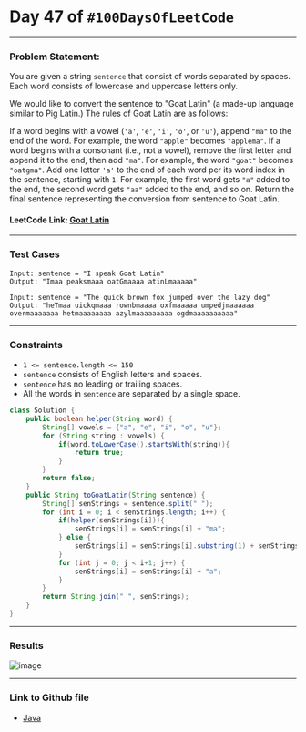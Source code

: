 # Day 47 of `#100DaysOfLeetCode`

___
### Problem Statement:  
You are given a string `sentence` that consist of words separated by spaces. Each word consists of lowercase and uppercase letters only.

We would like to convert the sentence to "Goat Latin" (a made-up language similar to Pig Latin.) The rules of Goat Latin are as follows:

If a word begins with a vowel (`'a'`, `'e'`, `'i'`, `'o'`, or `'u'`), append `"ma"` to the end of the word.
For example, the word `"apple"` becomes `"applema"`.
If a word begins with a consonant (i.e., not a vowel), remove the first letter and append it to the end, then add `"ma"`.
For example, the word `"goat"` becomes `"oatgma"`.
Add one letter `'a'` to the end of each word per its word index in the sentence, starting with `1`.
For example, the first word gets `"a"` added to the end, the second word gets `"aa"` added to the end, and so on.
Return the final sentence representing the conversion from sentence to Goat Latin.


#### LeetCode Link: [Goat Latin](https://leetcode.com/problems/goat-latin/description/)
___


### Test Cases
```
Input: sentence = "I speak Goat Latin"
Output: "Imaa peaksmaaa oatGmaaaa atinLmaaaaa"
```
```
Input: sentence = "The quick brown fox jumped over the lazy dog"
Output: "heTmaa uickqmaaa rownbmaaaa oxfmaaaaa umpedjmaaaaaa overmaaaaaaa hetmaaaaaaaa azylmaaaaaaaaa ogdmaaaaaaaaaa"
```
___

### Constraints 
* `1 <= sentence.length <= 150`
* `sentence` consists of English letters and spaces.
* `sentence` has no leading or trailing spaces.
* All the words in `sentence` are separated by a single space.

```java
class Solution {
    public boolean helper(String word) {
        String[] vowels = {"a", "e", "i", "o", "u"};
        for (String string : vowels) {
            if(word.toLowerCase().startsWith(string)){
                return true;
            }
        }
        return false;
    }
    public String toGoatLatin(String sentence) {
        String[] senStrings = sentence.split(" ");
        for (int i = 0; i < senStrings.length; i++) {
            if(helper(senStrings[i])){
                senStrings[i] = senStrings[i] + "ma";
            } else {
                senStrings[i] = senStrings[i].substring(1) + senStrings[i].substring(0,1) + "ma";
            }
            for (int j = 0; j < i+1; j++) {
                senStrings[i] = senStrings[i] + "a";
            }
        }
        return String.join(" ", senStrings);
    }
}
```
___
### Results
![image](https://user-images.githubusercontent.com/31382363/209798635-5c4fa52d-eee4-488a-9b95-64d2a630361d.png)

___

### Link to Github file  
* [Java](https://github.com/studentdevelops/100DaysOfLeetCode/blob/c1d99fc3804e12fb37127fe3da14c8aaa6b39d46/Day47_Goat_Latin/code.java)
